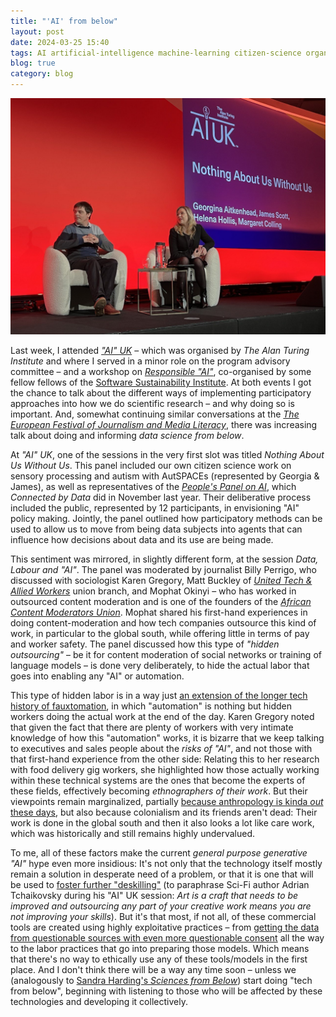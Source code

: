 ```yaml
---
title: "'AI' from below"
layout: post
date: 2024-03-25 15:40
tags: AI artificial-intelligence machine-learning citizen-science organising labor unions
blog: true
category: blog
---
```


[![James Scott & Georgia Aitkenhead sitting on panel on a stage, in the background a slide reading 'AUIK' and "Nothing about us without us"](/assets/images/2024-03-AIUK.jpg)](/assets/images/2024-03-AIUK.jpg)

Last week, I attended _["AI" UK](https://ai-uk.turing.ac.uk/)_ – which was organised by _The Alan Turing Institute_ and where I served in a minor role on the program advisory committee – and a workshop on [_Responsible "AI"_](https://www.responsible-ai.science/), co-organised by some fellow fellows of the [Software Sustainability Institute](https://www.software.ac.uk/). At both events I got the chance to talk about the different ways of implementing participatory approaches into how we do scientific research – and why doing so is important. And, somewhat continuing similar conversations at the _[The European Festival of Journalism and Media Literacy](https://tzovar.as/VOICES-festival/)_, there was increasing talk about doing and informing _data science from below_. 

At _"AI" UK_, one of the sessions in the very first slot was titled _Nothing About Us Without Us_. This panel included our own citizen science work on sensory processing and autism with AutSPACEs (represented by Georgia & James), as well as representatives of the [_People's Panel on AI_](http://connectedbydata.org/projects/2023-peoples-panel-on-ai), which _Connected by Data_ did in November last year. Their deliberative process included the public, represented by 12 participants, in envisioning "AI" policy making. Jointly, the panel outlined how participatory methods can be used to allow us to move from being data subjects into agents that can influence how decisions about data and its use are being made. 

This sentiment was mirrored, in slightly different form, at the session _Data, Labour and "AI"_. The panel was moderated by journalist Billy Perrigo, who discussed with sociologist Karen Gregory, Matt Buckley of [_United Tech & Allied Workers_](https://utaw.tech/about/) union branch, and Mophat Okinyi – who has worked in outsourced content moderation and is one of the founders of the [_African Content Moderators Union_](https://time.com/6275995/chatgpt-facebook-african-workers-union/). Mophat shared his first-hand experiences in doing content-moderation and how tech companies outsource this kind of work, in particular to the global south, while offering little in terms of pay and worker safety. The panel discussed how this type of _"hidden outsourcing"_ – be it for content moderation of social networks or training of language models – is done very deliberately, to hide the actual labor that goes into enabling any "AI" or automation. 

This type of hidden labor is in a way just [an extension of the longer tech history of fauxtomation](https://logicmag.io/failure/the-automation-charade/), in which "automation" is nothing but hidden workers doing the actual work at the end of the day. Karen Gregory noted that given the fact that there are plenty of workers with very intimate knowledge of how this "automation" works, it is bizarre that we keep talking to executives and sales people about the _risks of "AI"_, and not those with that first-hand experience from the other side: Relating this to her research with food delivery gig workers, she highlighted how those actually working within these technical systems are the ones that become the experts of these fields, effectively becoming _ethnographers of their work_. But their viewpoints remain marginalized, partially [because anthropology is kinda _out_ these days](https://zirk.us/@benjamingeer/112139416672527678), but also because colonialism and its friends aren't dead: Their work is done in the global south and then it also looks a lot like care work, which was historically and still remains highly undervalued. 

To me, all of these factors make the current _general purpose generative "AI"_ hype even more insidious: It's not only that the technology itself mostly remain a solution in desperate need of a problem, or that it is one that will be used to [foster further "deskilling"](http://perfors.net/blog/creation-ai/) (to paraphrase Sci-Fi author Adrian Tchaikovsky during his "AI" UK session: _Art is a craft that needs to be improved and outsourcing any part of your creative work means you are not improving your skills_). But it's that most, if not all, of these commercial tools are created using highly exploitative practices – from [getting the data from questionable sources with even more questionable consent](https://toot.cat/@zkat/112128845946356067) all the way to the labor practices that go into preparing those models. Which means that there's no way to ethically use any of these tools/models in the first place. And I don't think there will be a way any time soon – unless we (analogously to [Sandra Harding's _Sciences from Below_](https://www.dukeupress.edu/sciences-from-below/)) start doing "tech from below", beginning with listening to those who will be affected by these technologies and developing it collectively.